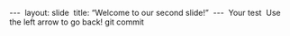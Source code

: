 ---  layout: slide  title: “Welcome to our second slide!”  ---  Your test  Use the left arrow to go back!
git commit
